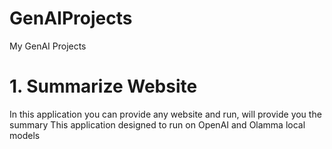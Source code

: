 # GenAIProjects
My GenAI Projects

# 1. Summarize Website
In this application you can provide any website and run, will provide you the summary
This application designed to run on OpenAI and Olamma local models
